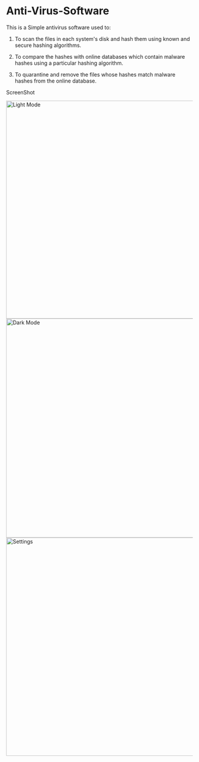 # Anti-Virus-Software

This is a Simple antivirus software used to:
  1. To scan the files in each system's disk and hash them using known and secure hashing algorithms.

  2. To compare the hashes with online databases which contain malware hashes using a particular hashing algorithm.

  3. To quarantine and remove the files whose hashes match malware hashes from the online database.


ScreenShot

<img width="587" alt="Light Mode" src="https://github.com/AllwynSolomon/Anti-Virus-Software/assets/100484472/f35846f6-852d-42f2-aad6-fb05a74df851">
<img width="590" alt="Dark Mode" src="https://github.com/AllwynSolomon/Anti-Virus-Software/assets/100484472/6d7a4223-fbb8-4d9f-870e-32f370f64895">
<img width="588" alt="Settings" src="https://github.com/AllwynSolomon/Anti-Virus-Software/assets/100484472/546bba77-e05d-4af8-b840-e957765615f4">
